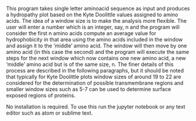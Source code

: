 This program takes single letter aminoacid sequence as input and produces a hydropathy plot based on the Kyte Doolittle values assigned 
to amino acids. The idea of a window size is to make the analysis more flexible. The user will enter a number which is an integer, say, n
and the program will consider the first n amino acids compute an average value for hydrophobicity in that area using the amino acids
included in the window and assign it to the ‘middle’ amino acid. The window will then move by one amino acid (in this case the second)
and the program will execute the same steps for the next window which now contains one new amino acid, a new ‘middle’ amino acid but is
of the same size, n. The finer details of this process are described in the following paragraphs, but it should be noted that typically
for Kyte Doolittle plots window sizes of around 19 to 22 are considered for the determination of possible transmembrane regions and smaller
window sizes such as 5-7 can be used to determine surface exposed regions of proteins.

No installation is required. To use this run the jupyter notebook or any text editor such as atom or sublime text.
